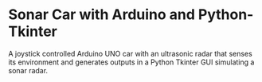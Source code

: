 # Sonar Car with Arduino and Python-Tkinter

A joystick controlled Arduino UNO car with an ultrasonic radar that senses its environment and generates outputs in a Python Tkinter GUI simulating a sonar radar.
